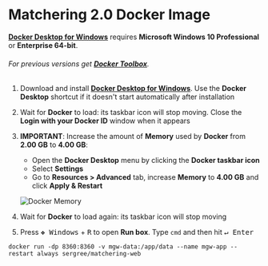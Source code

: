 # Matchering 2.0 Docker Image

**[Docker Desktop for Windows]** requires **Microsoft Windows 10 Professional** or **Enterprise 64-bit**. 

###### For previous versions get **[Docker Toolbox]**.

1. Download and install **[Docker Desktop for Windows]**. Use the **Docker Desktop** shortcut if it doesn't start automatically after installation
2. Wait for **Docker** to load: its taskbar icon will stop moving. Close the **Login with your Docker ID** window when it appears
3. **IMPORTANT**: Increase the amount of **Memory** used by **Docker** from **2.00 GB** to **4.00 GB**:

   - Open the **Docker Desktop** menu by clicking the **Docker taskbar icon**
   - Select **Settings**
   - Go to **Resources > Advanced** tab, increase **Memory** to **4.00 GB** and click **Apply & Restart**
   
   ![Docker Memory](https://github.com/sergree/matchering/blob/develop/images/docker-4gb.png)
4. Wait for **Docker** to load again: its taskbar icon will stop moving
5. Press <kbd>❖ Windows</kbd> + <kbd>R</kbd> to open **Run box**. Type `cmd` and then hit <kbd>↵ Enter</kbd>

```
docker run -dp 8360:8360 -v mgw-data:/app/data --name mgw-app --restart always sergree/matchering-web
```


[Docker Desktop for Windows]: https://download.docker.com/win/stable/Docker%20Desktop%20Installer.exe
[Docker Toolbox]: https://docs.docker.com/toolbox/overview/
[oldwinlogo]: http://i.stack.imgur.com/T0oPO.png
